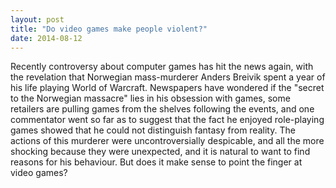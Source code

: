 ```yaml
---
layout: post
title: "Do video games make people violent?"
date: 2014-08-12
---
```

Recently controversy about computer games has hit the news again, with the revelation that Norwegian mass-murderer Anders Breivik spent a year of his life playing World of Warcraft. Newspapers have wondered if the "secret to the Norwegian massacre" lies in his obsession with games, some retailers are pulling games from the shelves following the events, and one commentator went so far as to suggest that the fact he enjoyed role-playing games showed that he could not distinguish fantasy from reality. The actions of this murderer were uncontroversially despicable, and all the more shocking because they were unexpected, and it is natural to want to find reasons for his behaviour. But does it make sense to point the finger at video games?
